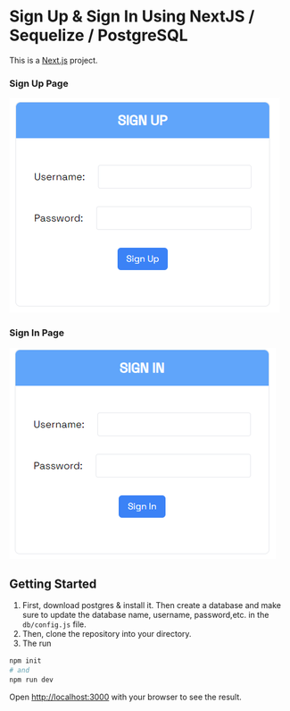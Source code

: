 # Sign Up & Sign In Using NextJS / Sequelize / PostgreSQL
This is a [Next.js](https://nextjs.org/) project.

### Sign Up Page
![Sign Up Page](image.png)

### Sign In Page
![Alt text](image-1.png)

## Getting Started

1. First, download postgres & install it. Then create a database and make sure to update the database name, username, password,etc. in the `db/config.js` file.
2. Then, clone the repository into your directory.
3. The run
```bash
npm init
# and
npm run dev
```

Open [http://localhost:3000](http://localhost:3000) with your browser to see the result.